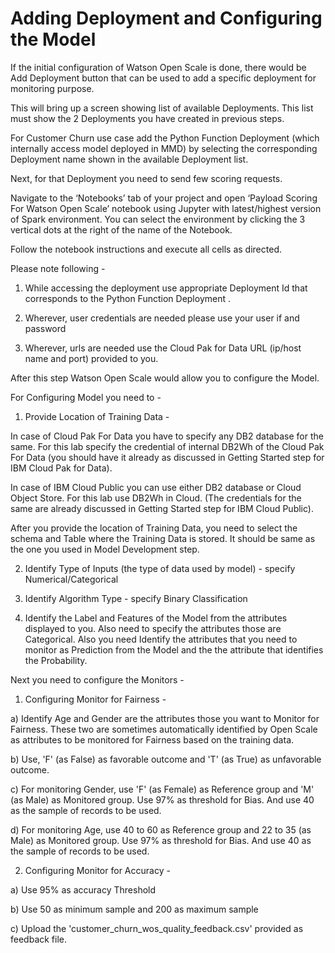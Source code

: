 # Adding Deployment and Configuring the Model

If the initial configuration of Watson Open Scale is done, there would be Add Deployment button that can be used to add a specific deployment for monitoring purpose.

This will bring up a screen showing list of available Deployments. This list must show the 2 Deployments you have created in previous steps.

For Customer Churn use case add the Python Function Deployment (which internally access model deployed in MMD) by selecting the corresponding Deployment name shown in the available Deployment list.

Next, for that Deployment you need to send few scoring requests. 

Navigate to the ‘Notebooks’ tab of your project and open ‘Payload Scoring For Watson Open Scale’ notebook using Jupyter with latest/highest version of Spark environment. You can select the environment by clicking the 3 vertical dots at the right of the name of the Notebook. 

Follow the notebook instructions and execute all cells as directed.

Please note following -

1. While accessing the deployment use appropriate Deployment Id that corresponds to the Python Function Deployment .

3. Wherever, user credentials are needed please use your user if and password

4. Wherever, urls are needed use the Cloud Pak for Data URL (ip/host name and port) provided to you.

After this step Watson Open Scale would allow you to configure the Model.

For Configuring Model you need to - 

1. Provide Location of Training Data - 

In case of Cloud Pak For Data you have to specify any DB2 database for the same. For this lab specify the credential of internal DB2Wh of the Cloud Pak For Data (you should have it already as discussed in Getting Started step for IBM Cloud Pak for Data). 

In case of IBM Cloud Public you can use either DB2 database or Cloud Object Store. For this lab use DB2Wh in Cloud. (The credentials for the same are already discussed in Getting Started step for IBM Cloud Public).

After you provide the location of Training Data, you need to select the schema and Table where the Training Data is stored. It should be same as the one you used in Model Development step.

2. Identify Type of Inputs (the type of data used by model) - specify Numerical/Categorical

3. Identify Algorithm Type - specify Binary Classification

4. Identify the Label and Features of the Model from the attributes displayed to you. Also need to specify the attributes those are Categorical. Also you need Identify the attributes that you need to monitor as Prediction from the Model and the the attribute that identifies the Probability.

Next you need to configure the Monitors -

1. Configuring Monitor for Fairness -

a) Identify Age and Gender are the attributes those you want to Monitor for Fairness. These two are sometimes automatically identified by Open Scale as attributes to be monitored for Fairness based on the training data.

b) Use, 'F' (as False) as favorable outcome and 'T' (as True) as unfavorable outcome.

c) For monitoring Gender, use 'F' (as Female) as Reference group and 'M' (as Male) as Monitored group. Use 97% as threshold for Bias. And use 40 as the sample of records to be used.

d) For monitoring Age, use 40 to 60 as Reference group and 22 to 35 (as Male) as Monitored group. Use 97% as threshold for Bias. And use 40 as the sample of records to be used.

2. Configuring Monitor for Accuracy -

a) Use 95% as accuracy Threshold

b) Use 50 as minimum sample and 200 as maximum sample

c) Upload the 'customer_churn_wos_quality_feedback.csv' provided as feedback file.
